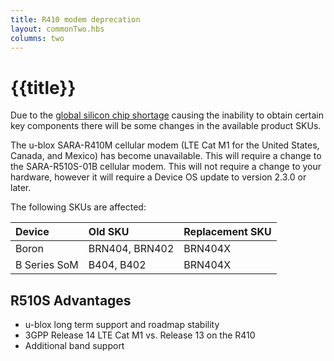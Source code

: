 ```yaml
---
title: R410 modem deprecation
layout: commonTwo.hbs
columns: two
---
```


# {{title}}

Due to the [global silicon chip shortage](https://www.particle.io/blog/how-we-are-supporting-our-customers-through-the-global-silicon-shortage/) causing the inability to obtain certain key components there will be some changes in the available product SKUs.

The u-blox SARA-R410M cellular modem (LTE Cat M1 for the United States, Canada, and Mexico) has become unavailable. This will require a change to the SARA-R510S-01B cellular modem. This will not require a change to your hardware, however it will require a Device OS update to version 2.3.0 or later.

The following SKUs are affected:

| Device | Old SKU | Replacement SKU |
| :--- | :--- | :--- |
| Boron | BRN404, BRN402 | BRN404X |
| B Series SoM | B404, B402 | BRN404X |

## R510S Advantages

- u-blox long term support and roadmap stability
- 3GPP Release 14 LTE Cat M1 vs. Release 13 on the R410
- Additional band support

